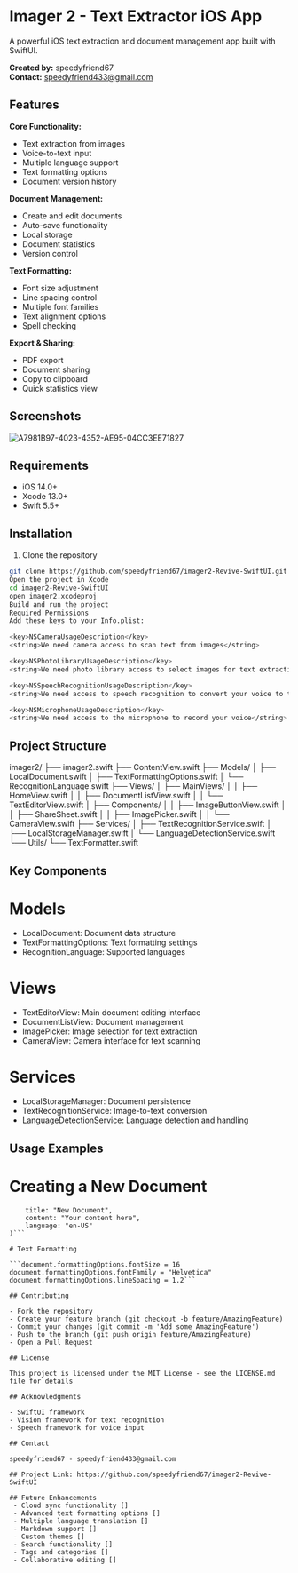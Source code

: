 # Imager 2 - Text Extractor iOS App

A powerful iOS text extraction and document management app built with SwiftUI.

**Created by:** speedyfriend67  
**Contact:** speedyfriend433@gmail.com

## Features

**Core Functionality:**
- Text extraction from images
- Voice-to-text input
- Multiple language support
- Text formatting options
- Document version history

**Document Management:**
- Create and edit documents
- Auto-save functionality
- Local storage
- Document statistics
- Version control

**Text Formatting:**
- Font size adjustment
- Line spacing control
- Multiple font families
- Text alignment options
- Spell checking

**Export & Sharing:**
- PDF export
- Document sharing
- Copy to clipboard
- Quick statistics view

## Screenshots

![A7981B97-4023-4352-AE95-04CC3EE71827](https://github.com/user-attachments/assets/6fb6d3ee-9bc2-4c40-b73f-f162690307e8)


## Requirements

- iOS 14.0+
- Xcode 13.0+
- Swift 5.5+

## Installation

1. Clone the repository
```bash
git clone https://github.com/speedyfriend67/imager2-Revive-SwiftUI.git
Open the project in Xcode
cd imager2-Revive-SwiftUI
open imager2.xcodeproj
Build and run the project
Required Permissions
Add these keys to your Info.plist:

<key>NSCameraUsageDescription</key>
<string>We need camera access to scan text from images</string>

<key>NSPhotoLibraryUsageDescription</key>
<string>We need photo library access to select images for text extraction</string>

<key>NSSpeechRecognitionUsageDescription</key>
<string>We need access to speech recognition to convert your voice to text</string>

<key>NSMicrophoneUsageDescription</key>
<string>We need access to the microphone to record your voice</string>
```


## Project Structure

imager2/
├── imager2.swift
├── ContentView.swift
├── Models/
│   ├── LocalDocument.swift
│   ├── TextFormattingOptions.swift
│   └── RecognitionLanguage.swift
├── Views/
│   ├── MainViews/
│   │   ├── HomeView.swift
│   │   ├── DocumentListView.swift
│   │   └── TextEditorView.swift
│   ├── Components/
│   │   ├── ImageButtonView.swift
│   │   ├── ShareSheet.swift
│   │   ├── ImagePicker.swift
│   │   └── CameraView.swift
├── Services/
│   ├── TextRecognitionService.swift
│   ├── LocalStorageManager.swift
│   └── LanguageDetectionService.swift
└── Utils/
    └── TextFormatter.swift


## Key Components

# Models
- LocalDocument: Document data structure
- TextFormattingOptions: Text formatting settings
- RecognitionLanguage: Supported languages
# Views
- TextEditorView: Main document editing interface
- DocumentListView: Document management
- ImagePicker: Image selection for text extraction
- CameraView: Camera interface for text scanning
# Services
- LocalStorageManager: Document persistence
- TextRecognitionService: Image-to-text conversion
- LanguageDetectionService: Language detection and handling

## Usage Examples

# Creating a New Document

```let document = LocalDocument(
    title: "New Document",
    content: "Your content here",
    language: "en-US"
)```

# Text Formatting

```document.formattingOptions.fontSize = 16
document.formattingOptions.fontFamily = "Helvetica"
document.formattingOptions.lineSpacing = 1.2```

## Contributing

- Fork the repository
- Create your feature branch (git checkout -b feature/AmazingFeature)
- Commit your changes (git commit -m 'Add some AmazingFeature')
- Push to the branch (git push origin feature/AmazingFeature)
- Open a Pull Request

## License

This project is licensed under the MIT License - see the LICENSE.md file for details

## Acknowledgments

- SwiftUI framework
- Vision framework for text recognition
- Speech framework for voice input

## Contact

speedyfriend67 - speedyfriend433@gmail.com

## Project Link: https://github.com/speedyfriend67/imager2-Revive-SwiftUI

## Future Enhancements
 - Cloud sync functionality []
 - Advanced text formatting options []
 - Multiple language translation []
 - Markdown support []
 - Custom themes []
 - Search functionality []
 - Tags and categories []
 - Collaborative editing []
